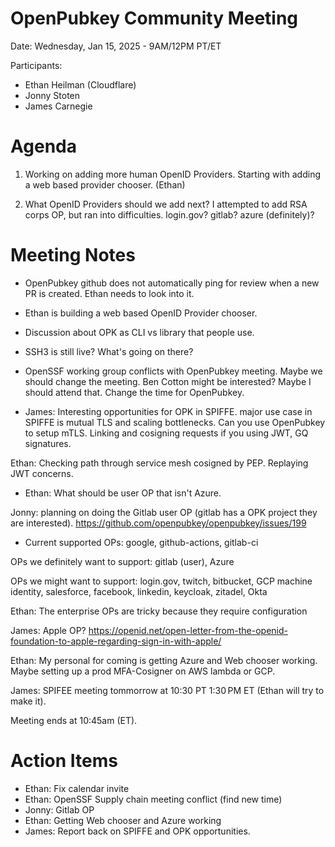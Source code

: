 # OpenPubkey Community Meeting

Date: Wednesday, Jan 15, 2025 - 9AM/12PM PT/ET

Participants:

- Ethan Heilman (Cloudflare)
- Jonny Stoten
- James Carnegie


# Agenda
1. Working on adding more human OpenID Providers. Starting with adding a web based provider chooser. (Ethan)

2. What OpenID Providers should we add next? I attempted to add RSA corps OP, but ran into difficulties. login.gov? gitlab? azure (definitely)?

# Meeting Notes

- OpenPubkey github does not automatically ping for review when a new PR is created. Ethan needs to look into it.

- Ethan is building a web based OpenID Provider chooser. 

- Discussion about OPK as CLI vs library that people use.

- SSH3 is still live? What's going on there?

- OpenSSF working group conflicts with OpenPubkey meeting. Maybe we should change the meeting. Ben Cotton might be interested? Maybe I should attend that. Change the time for OpenPubkey.

- James: Interesting opportunities for OPK in SPIFFE. major use case in SPIFFE is mutual TLS and scaling bottlenecks. Can you use OpenPubkey to setup mTLS. Linking and cosigning requests if you using JWT, GQ signatures.

Ethan: Checking path through service mesh cosigned by PEP. Replaying JWT concerns.

- Ethan: What should be user OP that isn't Azure.

Jonny: planning on doing the Gitlab user OP (gitlab has a OPK project they are interested). https://github.com/openpubkey/openpubkey/issues/199

- Current supported OPs: google, github-actions, gitlab-ci

OPs we definitely want to support: gitlab (user), Azure

OPs we might want to support: login.gov, twitch, bitbucket, GCP machine identity, salesforce, facebook, linkedin, keycloak, zitadel, Okta

Ethan: The enterprise OPs are tricky because they require configuration

James: Apple OP? https://openid.net/open-letter-from-the-openid-foundation-to-apple-regarding-sign-in-with-apple/ 

Ethan: My personal for coming is getting Azure and Web chooser working. Maybe setting up a prod MFA-Cosigner on AWS lambda or GCP.

James: SPIFEE meeting tommorrow at 10:30 PT 1:30 PM ET (Ethan will try to make it).

Meeting ends at 10:45am (ET).

# Action Items

- Ethan: Fix calendar invite
- Ethan: OpenSSF Supply chain meeting conflict (find new time)
- Jonny: Gitlab OP
- Ethan: Getting Web chooser and Azure working
- James: Report back on SPIFFE and OPK opportunities.
